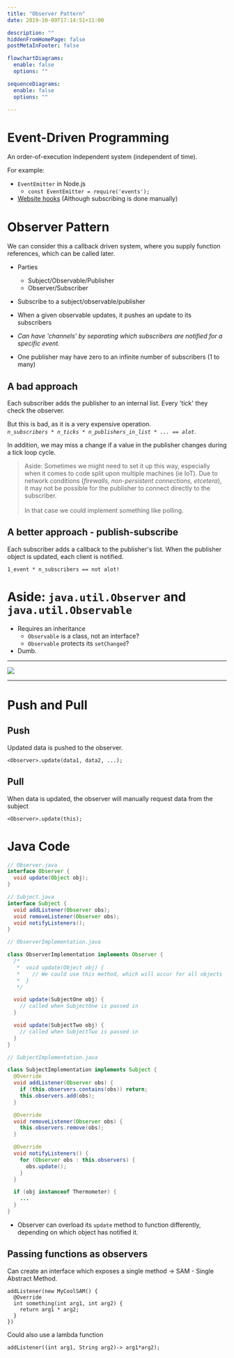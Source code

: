 ```yaml
---
title: "Observer Pattern"
date: 2019-10-09T17:14:51+11:00

description: ""
hiddenFromHomePage: false
postMetaInFooter: false

flowchartDiagrams:
  enable: false
  options: ""

sequenceDiagrams: 
  enable: false
  options: ""

---
```



# Event-Driven Programming

An order-of-execution independent system (independent of time).

For example:

* `EventEmitter` in Node.js
  * `const EventEmitter = require('events');`
* [Website hooks](#aside) (Although subscribing is done manually)


# Observer Pattern

We can consider this a callback driven system, where you supply function references, which can be called later.

* Parties
  * Subject/Observable/Publisher
  * Observer/Subscriber
* Subscribe to a subject/observable/publisher
* When a given observable updates, it pushes an update to its subscribers
* _Can have 'channels' by separating which subscribers are notified for a specific event._

* One publisher may have zero to an infinite number of subscribers (1 to many)


## A bad approach

Each subscriber adds the publisher to an internal list. Every 'tick' they check the observer.

But this is bad, as it is a very expensive operation.  
_`n_subscribers * n_ticks * n_publishers_in_list * ... == alot`_.

In addition, we may miss a change if a value in the publisher changes during a tick loop cycle.

<div id="aside">  

> Aside: Sometimes we might need to set it up this way, especially when it comes to code split upon multiple machines (ie IoT). Due to network conditions (_firewalls, non-persistent connections, etcetera_), it may not be possible for the publisher to connect directly to the subscriber.  
&nbsp;  
In that case we could implement something like polling.

## A better approach - publish-subscribe

Each subscriber adds a callback to the publisher's list. When the publisher object is updated, each client is notified.

`1_event * n_subscribers == not alot!`

# Aside: `java.util.Observer` and `java.util.Observable`

* Requires an inheritance 
  * `Observable` is a class, not an interface?
  * `Observable` protects its `setChanged`?
* Dumb.

---

![](https://refactoring.guru/images/patterns/diagrams/observer/structure-2x.png)

---

# Push and Pull

## Push

Updated data is pushed to the observer.

`<Observer>.update(data1, data2, ...);`

## Pull

When data is updated, the observer will manually request data from the subject

`<Observer>.update(this);`

# Java Code

```java
// Observer.java
interface Observer {
  void update(Object obj);
}
```

```java
// Subject.java
interface Subject {
  void addListener(Observer obs);
  void removeListener(Observer obs);
  void notifyListeners();
}
```

```java
// ObserverImplementation.java

class ObserverImplementation implements Observer {
  /*
   *  void update(Object obj) {
   *    // We could use this method, which will occur for all objects
   *  }
   */

  void update(SubjectOne obj) {
    // called when SubjectOne is passed in
  }

  void update(SubjectTwo obj) {
    // called when SubjectTwo is passed in
  }
}
```

```java
// SubjectImplementation.java

class SubjectImplementation implements Subject {
  @Override
  void addListener(Observer obs) {
    if (this.observers.contains(obs)) return;
    this.observers.add(obs);
  }

  @Override
  void removeListener(Observer obs) {
    this.observers.remove(obs);
  }

  @Override
  void notifyListeners() {
    for (Observer obs : this.observers) {
      obs.update();
    }
  }

  if (obj instanceof Thermometer) {
    ...
  }
}
```

* Observer can overload its `update` method to function differently, depending on which object has notified it.


## Passing functions as observers

Can create an interface which exposes a single method -> SAM - Single Abstract Method.

```
addListener(new MyCoolSAM() {
  @Override
  int something(int arg1, int arg2) {
    return arg1 * arg2;
  }
})
```

Could also use a lambda function

```
addListener((int arg1, String arg2)-> arg1*arg2);
```